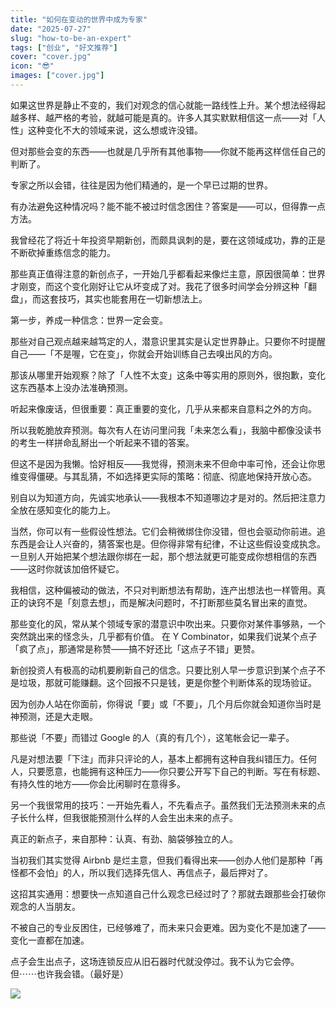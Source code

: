```yaml
---
title: "如何在变动的世界中成为专家"
date: "2025-07-27"
slug: "how-to-be-an-expert"
tags: ["创业", "好文推荐"]
cover: "cover.jpg"
icon: "😎"
images: ["cover.jpg"]
---
```

如果这世界是静止不变的，我们对观念的信心就能一路线性上升。某个想法经得起越多样、越严格的考验，就越可能是真的。许多人其实默默相信这一点——对「人性」这种变化不大的领域来说，这么想或许没错。



但对那些会变的东西——也就是几乎所有其他事物——你就不能再这样信任自己的判断了。



专家之所以会错，往往是因为他们精通的，是一个早已过期的世界。



有办法避免这种情况吗？能不能不被过时信念困住？答案是——可以，但得靠一点方法。



我曾经花了将近十年投资早期新创，而颇具讽刺的是，要在这领域成功，靠的正是不断砍掉重练信念的能力。



那些真正值得注意的新创点子，一开始几乎都看起来像烂主意，原因很简单：世界才刚变，而这个变化刚好让它从坏变成了对。我花了很多时间学会分辨这种「翻盘」，而这套技巧，其实也能套用在一切新想法上。



第一步，养成一种信念：世界一定会变。



那些对自己观点越来越笃定的人，潜意识里其实是认定世界静止。只要你不时提醒自己——「不是喔，它在变」，你就会开始训练自己去嗅出风的方向。



那该从哪里开始观察？除了「人性不太变」这条中等实用的原则外，很抱歉，变化这东西基本上没办法准确预测。



听起来像废话，但很重要：真正重要的变化，几乎从来都来自意料之外的方向。



所以我乾脆放弃预测。每次有人在访问里问我「未来怎么看」，我脑中都像没读书的考生一样拼命乱掰出一个听起来不错的答案。



但这不是因为我懒。恰好相反——我觉得，预测未来不但命中率可怜，还会让你思维变得僵硬。与其乱猜，不如选择更实际的策略：彻底、彻底地保持开放心态。



别自以为知道方向，先诚实地承认——我根本不知道哪边才是对的。然后把注意力全放在感知变化的能力上。



当然，你可以有一些假设性想法。它们会稍微绑住你没错，但也会驱动你前进。追东西是会让人兴奋的，猜答案也是。但你得非常有纪律，不让这些假设变成执念。
一旦别人开始把某个想法跟你绑在一起，那个想法就更可能变成你想相信的东西——这时你就该加倍怀疑它。



我相信，这种偏被动的做法，不只对判断想法有帮助，连产出想法也一样管用。真正的诀窍不是「刻意去想」，而是解决问题时，不打断那些莫名冒出来的直觉。



那些变化的风，常从某个领域专家的潜意识中吹出来。只要你对某件事够熟，一个突然跳出来的怪念头，几乎都有价值。
在 Y Combinator，如果我们说某个点子「疯了点」，那通常是称赞——搞不好还比「这点子不错」更赞。



新创投资人有极高的动机要刷新自己的信念。只要比别人早一步意识到某个点子不是垃圾，那就可能赚翻。这个回报不只是钱，更是你整个判断体系的现场验证。



因为创办人站在你面前，你得说「要」或「不要」，几个月后你就会知道你当时是神预测，还是大走眼。



那些说「不要」而错过 Google 的人（真的有几个），这笔帐会记一辈子。



凡是对想法要「下注」而非只评论的人，基本上都拥有这种自我纠错压力。任何人，只要愿意，也能拥有这种压力——你只要公开写下自己的判断。写在有标题、有持久性的地方——你会比闲聊时在意得多。



另一个我很常用的技巧：一开始先看人，不先看点子。虽然我们无法预测未来的点子长什么样，但我很能预测什么样的人会生出未来的点子。



真正的新点子，来自那种：认真、有劲、脑袋够独立的人。



当初我们其实觉得 Airbnb 是烂主意，但我们看得出来——创办人他们是那种「再怪都不会怕」的人，所以我们选择先信人、再信点子，最后押对了。



这招其实通用：想要快一点知道自己什么观念已经过时了？那就去跟那些会打破你观念的人当朋友。



不被自己的专业反困住，已经够难了，而未来只会更难。因为变化不是加速了——变化一直都在加速。



点子会生出点子，这场连锁反应从旧石器时代就没停过。我不认为它会停。
但⋯⋯也许我会错。（最好是）




![](https://prod-files-secure.s3.us-west-2.amazonaws.com/112d0858-5090-4d34-a606-b75eb8d65fd2/46476355-9cf3-4e99-9b7a-3531bc426380/1000202064.png?X-Amz-Algorithm=AWS4-HMAC-SHA256&X-Amz-Content-Sha256=UNSIGNED-PAYLOAD&X-Amz-Credential=ASIAZI2LB4666OVSC3HM%2F20250819%2Fus-west-2%2Fs3%2Faws4_request&X-Amz-Date=20250819T234403Z&X-Amz-Expires=3600&X-Amz-Security-Token=IQoJb3JpZ2luX2VjEID%2F%2F%2F%2F%2F%2F%2F%2F%2F%2FwEaCXVzLXdlc3QtMiJGMEQCIBxpYX2VymeTZ3Vv877y2HlrXjsjh0RigU8Whg5Xk9NOAiAN2qbt3Y1mGcnPza8Q6h%2BOa4dp5ldMwEHFfZwboJYDgCqIBAjI%2F%2F%2F%2F%2F%2F%2F%2F%2F%2F8BEAAaDDYzNzQyMzE4MzgwNSIMK43%2F3B86ilmQ4HnGKtwDB%2BgN%2FWZBliGiwKgDgBZbUEU2wPdj2LULVIvkdbaLLbL8he6THpKvNKen7smZunPDQlT1kMCgjzlvoKk%2BIUWEG2nUGwiojtnz5Fd%2Byl6nOSFCKQ9KP8uLwpSmFtbNOsNmFxy8Hh5N%2B%2Bs2gpAsnQishYugK98QkbnBKz%2B4JgoAZoW%2BB%2Bfz8gIxcll2JEWkvieMEsmbtiPfYAKF1BpvNVBSPOXCMudrltc%2BSWYfaLu5MXTz3YfmiB1O6NngXCnvclkG%2BdEqBMb0iAghNQM6sTqWdLmyUitZ5Uwt3mY9odaI3nbbEbJivFZc0TpLef8lmB5kOs0%2BNp3fmznr1Akc7ruFPH9PQ8w09Vs6L1Ke%2BiQEPlETtT83nmr8WrnSmGhZoMQShD3mhzcxQWxIVuOxom4fK8YvgmdjofqAWCGuB0OAUlSVBtytZs40PwIHCOz7ikYvR%2BV9mQpBD8iQdM8Uqi2hEVDfuEI1x%2BUC2cJ%2ByLXCgkHrKsZri1dOqTN%2Fs8Mk6D%2FA23IOxmkK%2FASH2Wf06oFs4T5M5SDqQlwc%2Bvk0TptB6vA1uriVsqIw%2Fv6uI8HDO3xx3O36P01YcEXwy%2FeLe9HKTKhd2rdHjPP6ns%2BcGTRJb2QpmFwHr6Px%2FH4%2BL20w%2FI%2BUxQY6pgG644t8SZHDOTlY1m5ooGbpVNcxyy2onDWzm3raqSo0XG%2FSmPo0lqAbnyoucuAmXK8mUgCHRZBv6%2Fdo1AUAPXXZ5EJH2CaY9k0XC1Ej8yy0u7tTMR%2FEOXLFgVjqnE2vZZqPkh2OU9MeygUpGudAq739H9gKulKKzxu8YTsYFJTTrhfDPSn%2BceSRup83GgBQLB3%2Bbum3TmONDmNhvKwE%2B%2FtrTW%2FEPPlF&X-Amz-Signature=84b1df6b0992e1fa05c9db4dd783fd1be9ed70da11b94787bc480847468088d8&X-Amz-SignedHeaders=host&x-amz-checksum-mode=ENABLED&x-id=GetObject)

